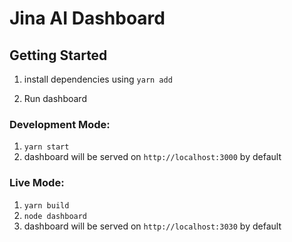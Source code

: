 # Jina AI Dashboard

## Getting Started
1. install dependencies using `yarn add`

2. Run dashboard

### Development Mode:
1. `yarn start`
2.  dashboard will be served on `http://localhost:3000` by default

### Live Mode:
1. `yarn build`
2.  `node dashboard`
3.  dashboard will be served on `http://localhost:3030` by default
